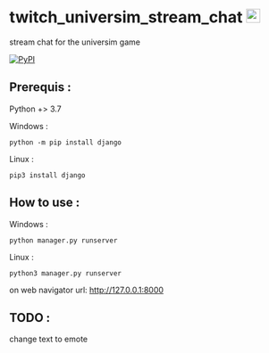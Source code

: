 # twitch_universim_stream_chat <img src="twitch.ico" width="25" height="25" >
stream chat for the universim game

[![PyPI](https://img.shields.io/pypi/l/simplelogging.svg)](https://github.com/gaelfargeas/twitch_universim_streamer_chat/blob/master/LICENSE)


## Prerequis :

Python +> 3.7

Windows :

    python -m pip install django

Linux :

    pip3 install django

## How to use :

Windows :

    python manager.py runserver

Linux :

    python3 manager.py runserver


on web navigator url: http://127.0.0.1:8000




## TODO :
change text to emote